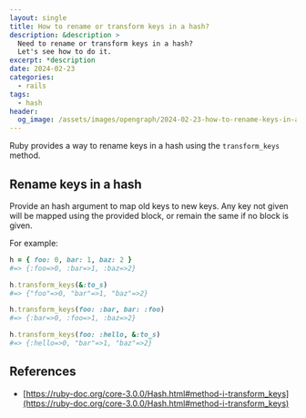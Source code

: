 ```yaml
---
layout: single
title: How to rename or transform keys in a hash?
description: &description >
  Need to rename or transform keys in a hash?
  Let's see how to do it.
excerpt: *description
date: 2024-02-23
categories:
  - rails
tags:
  - hash
header:
  og_image: /assets/images/opengraph/2024-02-23-how-to-rename-keys-in-a-hash.png
---
```


Ruby provides a way to rename keys in a hash using the `transform_keys` method.

## Rename keys in a hash

Provide an hash argument to map old keys to new keys.
Any key not given will be mapped using the provided block, or remain the same if no block is given.

For example:

```ruby
h = { foo: 0, bar: 1, baz: 2 }
#=> {:foo=>0, :bar=>1, :baz=>2}

h.transform_keys(&:to_s)
#=> {"foo"=>0, "bar"=>1, "baz"=>2}

h.transform_keys(foo: :bar, bar: :foo)
#=> {:bar=>0, :foo=>1, :baz=>2}

h.transform_keys(foo: :hello, &:to_s)
#=> {:hello=>0, "bar"=>1, "baz"=>2}
```

## References

- [https://ruby-doc.org/core-3.0.0/Hash.html#method-i-transform_keys](https://ruby-doc.org/core-3.0.0/Hash.html#method-i-transform_keys)

